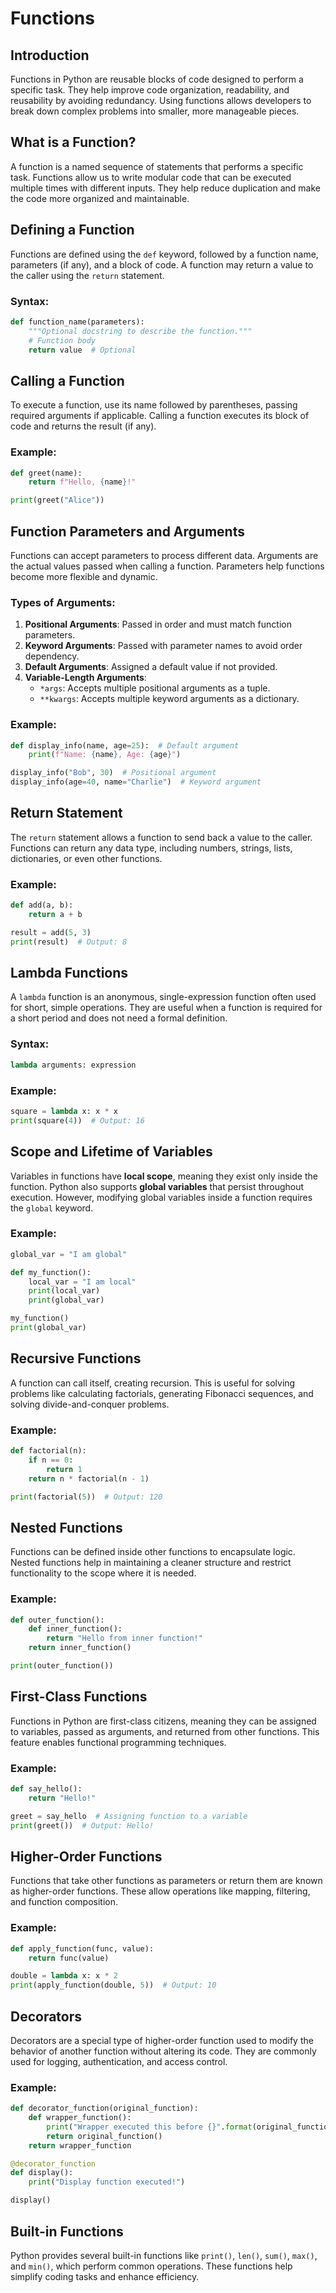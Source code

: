 # Functions

## Introduction
Functions in Python are reusable blocks of code designed to perform a specific task. They help improve code organization, readability, and reusability by avoiding redundancy. Using functions allows developers to break down complex problems into smaller, more manageable pieces.

## What is a Function?
A function is a named sequence of statements that performs a specific task. Functions allow us to write modular code that can be executed multiple times with different inputs. They help reduce duplication and make the code more organized and maintainable.

## Defining a Function
Functions are defined using the `def` keyword, followed by a function name, parameters (if any), and a block of code. A function may return a value to the caller using the `return` statement.

### Syntax:
```python
def function_name(parameters):
    """Optional docstring to describe the function."""
    # Function body
    return value  # Optional
```

## Calling a Function
To execute a function, use its name followed by parentheses, passing required arguments if applicable. Calling a function executes its block of code and returns the result (if any).

### Example:
```python
def greet(name):
    return f"Hello, {name}!"

print(greet("Alice"))
```

## Function Parameters and Arguments
Functions can accept parameters to process different data. Arguments are the actual values passed when calling a function. Parameters help functions become more flexible and dynamic.

### Types of Arguments:
1. **Positional Arguments**: Passed in order and must match function parameters.
2. **Keyword Arguments**: Passed with parameter names to avoid order dependency.
3. **Default Arguments**: Assigned a default value if not provided.
4. **Variable-Length Arguments**:
   - `*args`: Accepts multiple positional arguments as a tuple.
   - `**kwargs`: Accepts multiple keyword arguments as a dictionary.

### Example:
```python
def display_info(name, age=25):  # Default argument
    print(f"Name: {name}, Age: {age}")

display_info("Bob", 30)  # Positional argument
display_info(age=40, name="Charlie")  # Keyword argument
```

## Return Statement
The `return` statement allows a function to send back a value to the caller. Functions can return any data type, including numbers, strings, lists, dictionaries, or even other functions.

### Example:
```python
def add(a, b):
    return a + b

result = add(5, 3)
print(result)  # Output: 8
```

## Lambda Functions
A `lambda` function is an anonymous, single-expression function often used for short, simple operations. They are useful when a function is required for a short period and does not need a formal definition.

### Syntax:
```python
lambda arguments: expression
```

### Example:
```python
square = lambda x: x * x
print(square(4))  # Output: 16
```

## Scope and Lifetime of Variables
Variables in functions have **local scope**, meaning they exist only inside the function. Python also supports **global variables** that persist throughout execution. However, modifying global variables inside a function requires the `global` keyword.

### Example:
```python
global_var = "I am global"

def my_function():
    local_var = "I am local"
    print(local_var)
    print(global_var)

my_function()
print(global_var)
```

## Recursive Functions
A function can call itself, creating recursion. This is useful for solving problems like calculating factorials, generating Fibonacci sequences, and solving divide-and-conquer problems.

### Example:
```python
def factorial(n):
    if n == 0:
        return 1
    return n * factorial(n - 1)

print(factorial(5))  # Output: 120
```

## Nested Functions
Functions can be defined inside other functions to encapsulate logic. Nested functions help in maintaining a cleaner structure and restrict functionality to the scope where it is needed.

### Example:
```python
def outer_function():
    def inner_function():
        return "Hello from inner function!"
    return inner_function()

print(outer_function())
```

## First-Class Functions
Functions in Python are first-class citizens, meaning they can be assigned to variables, passed as arguments, and returned from other functions. This feature enables functional programming techniques.

### Example:
```python
def say_hello():
    return "Hello!"

greet = say_hello  # Assigning function to a variable
print(greet())  # Output: Hello!
```

## Higher-Order Functions
Functions that take other functions as parameters or return them are known as higher-order functions. These allow operations like mapping, filtering, and function composition.

### Example:
```python
def apply_function(func, value):
    return func(value)

double = lambda x: x * 2
print(apply_function(double, 5))  # Output: 10
```

## Decorators
Decorators are a special type of higher-order function used to modify the behavior of another function without altering its code. They are commonly used for logging, authentication, and access control.

### Example:
```python
def decorator_function(original_function):
    def wrapper_function():
        print("Wrapper executed this before {}".format(original_function.__name__))
        return original_function()
    return wrapper_function

@decorator_function
def display():
    print("Display function executed!")

display()
```

## Built-in Functions
Python provides several built-in functions like `print()`, `len()`, `sum()`, `max()`, and `min()`, which perform common operations. These functions help simplify coding tasks and enhance efficiency.
